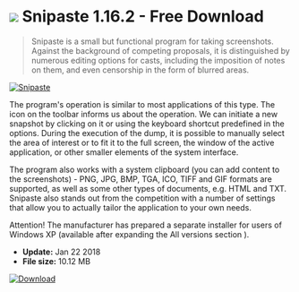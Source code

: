 # ![](https://cdn.softexe.net/static/icon/4/snipaste-10695.png) Snipaste 1.16.2 - Free Download

> Snipaste is a small but functional program for taking screenshots. Against the background of competing proposals, it is distinguished by numerous editing options for casts, including the imposition of notes on them, and even censorship in the form of blurred areas.

[![Snipaste](https:https://tse3.mm.bing.net/th?id=OIP.Q5wa6CjzQXKjPHfdHayepAHaGA&pid=Api)](https://softexe.net/win/multimedia/image-capture/snipaste:pRfae.html)

The program's operation is similar to most applications of this type. The icon on the toolbar informs us about the operation. We can initiate a new snapshot by clicking on it or using the keyboard shortcut predefined in the options. During the execution of the dump, it is possible to manually select the area of ​​interest or to fit it to the full screen, the window of the active application, or other smaller elements of the system interface.
 
 The program also works with a system clipboard (you can add content to the screenshots) - PNG, JPG, BMP, TGA, ICO, TIFF and GIF formats are supported, as well as some other types of documents, e.g. HTML and TXT. Snipaste also stands out from the competition with a number of settings that allow you to actually tailor the application to your own needs.
 
 Attention!
 The manufacturer has prepared a separate installer for users of Windows XP (available after expanding the All versions section ).


- **Update:** Jan 22 2018
- **File size:** 10.12 MB

[![Download](https://cdn.softexe.net/static/img/download.png)](https://softexe.net/win/multimedia/image-capture/snipaste:pRfae.html)


